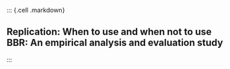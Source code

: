 ::: {.cell .markdown}
## Replication: When to use and when not to use BBR: An empirical analysis and evaluation study
:::

